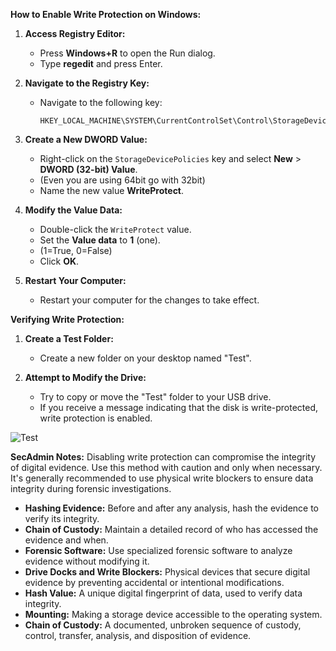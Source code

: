 **How to Enable Write Protection on Windows:**

1. **Access Registry Editor:**
   - Press **Windows+R** to open the Run dialog.
   - Type **regedit** and press Enter.

2. **Navigate to the Registry Key:**
   - Navigate to the following key:
     ```
     HKEY_LOCAL_MACHINE\SYSTEM\CurrentControlSet\Control\StorageDevicePolicies
     ```

3. **Create a New DWORD Value:**
   - Right-click on the `StorageDevicePolicies` key and select **New** > **DWORD (32-bit) Value**.
   - (Even you are using 64bit go with 32bit)
   - Name the new value **WriteProtect**.

4. **Modify the Value Data:**
   - Double-click the `WriteProtect` value.
   - Set the **Value data** to **1** (one).
   -  (1=True, 0=False)
   - Click **OK**.
   

5. **Restart Your Computer:**
   - Restart your computer for the changes to take effect.

**Verifying Write Protection:**

1. **Create a Test Folder:**
   - Create a new folder on your desktop named "Test".

2. **Attempt to Modify the Drive:**
   - Try to copy or move the "Test" folder to your USB drive.
   - If you receive a message indicating that the disk is write-protected, write protection is enabled.

![Test](https://github.com/user-attachments/assets/df9ca698-a217-4e1e-821b-e3c5e81fec65)


**SecAdmin Notes:** Disabling write protection can compromise the integrity of digital evidence. Use this method with caution and only when necessary. It's generally recommended to use physical write blockers to ensure data integrity during forensic investigations.
 
* **Hashing Evidence:** Before and after any analysis, hash the evidence to verify its integrity.
* **Chain of Custody:** Maintain a detailed record of who has accessed the evidence and when.
* **Forensic Software:** Use specialized forensic software to analyze evidence without modifying it.
* **Drive Docks and Write Blockers:** Physical devices that secure digital evidence by preventing accidental or intentional modifications.
* **Hash Value:** A unique digital fingerprint of data, used to verify data integrity.
* **Mounting:** Making a storage device accessible to the operating system.
* **Chain of Custody:** A documented, unbroken sequence of custody, control, transfer, analysis, and disposition of evidence.
